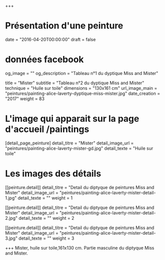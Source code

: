+++
# Présentation d'une peinture
date = "2016-04-20T00:00:00"
draft = false

# données facebook
og_image = ""
og_description = "Tableau n°1 du dyptique Miss and Mister"

title = "Mister"
subtitle = "Tableau n°2 du dyptique Miss and Mister"
technique = "Huile sur toile"
dimensions = "130x161 cm"
url_image_main = "peintures/painting-alice-laverty-dyptique-miss-mister.jpg"
date_creation = "2017"
weight = 83

# L'image qui apparait sur la page d'accueil /paintings
[detail_page_peinture]
detail_titre = "Mister"
detail_image_url = "peintures/painting-alice-laverty-mister-gd.jpg"
detail_texte = "Huile sur toile"

# Les images des détails
[[peinture.detail]]
detail_titre = "Detail du diptyque de peintures Miss and Mister"
detail_image_url = "peintures/painting-alice-laverty-mister-detail-1.jpg"
detail_texte = ""
weight = 1

[[peinture.detail]]
detail_titre = "Detail du diptyque de peintures Miss and Mister"
detail_image_url = "peintures/painting-alice-laverty-mister-detail-2.jpg"
detail_texte = ""
weight = 2

[[peinture.detail]]
detail_titre = "Detail du diptyque de peintures Miss and Mister"
detail_image_url = "peintures/painting-alice-laverty-mister-detail-3.jpg"
detail_texte = ""
weight = 3

+++
Mister, huile sur toile,161x130 cm. Partie masculine du diptyque Miss and Mister.
